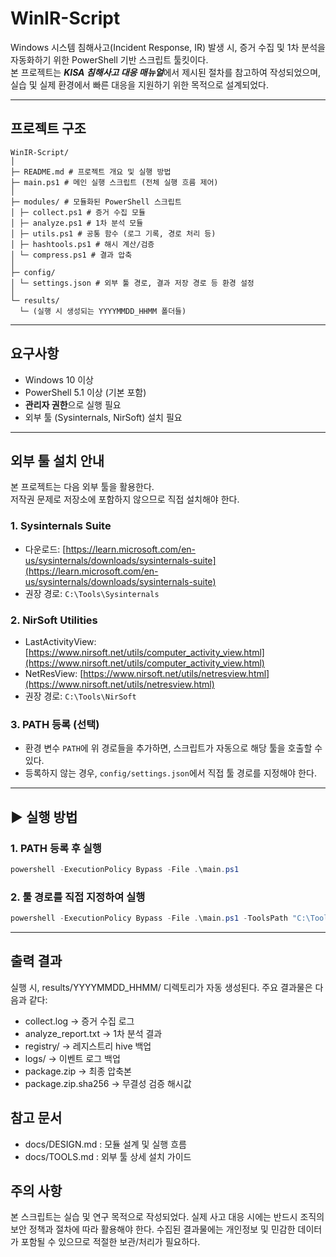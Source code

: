 # WinIR-Script

Windows 시스템 침해사고(Incident Response, IR) 발생 시, 
증거 수집 및 1차 분석을 자동화하기 위한 PowerShell 기반 스크립트 툴킷이다.  
본 프로젝트는 ***KISA 침해사고 대응 매뉴얼***에서 제시된 절차를 참고하여 작성되었으며,  
실습 및 실제 환경에서 빠른 대응을 지원하기 위한 목적으로 설계되었다.  

---

## 프로젝트 구조

```
WinIR-Script/
│
├─ README.md # 프로젝트 개요 및 실행 방법
├─ main.ps1 # 메인 실행 스크립트 (전체 실행 흐름 제어)
│
├─ modules/ # 모듈화된 PowerShell 스크립트
│ ├─ collect.ps1 # 증거 수집 모듈
│ ├─ analyze.ps1 # 1차 분석 모듈
│ ├─ utils.ps1 # 공통 함수 (로그 기록, 경로 처리 등)
│ ├─ hashtools.ps1 # 해시 계산/검증
│ └─ compress.ps1 # 결과 압축
│
├─ config/
│ └─ settings.json # 외부 툴 경로, 결과 저장 경로 등 환경 설정
│
└─ results/
  └─ (실행 시 생성되는 YYYYMMDD_HHMM 폴더들)
```

---

## 요구사항

- Windows 10 이상
- PowerShell 5.1 이상 (기본 포함)
- **관리자 권한**으로 실행 필요
- 외부 툴 (Sysinternals, NirSoft) 설치 필요

---

## 외부 툴 설치 안내

본 프로젝트는 다음 외부 툴을 활용한다.  
저작권 문제로 저장소에 포함하지 않으므로 직접 설치해야 한다.

### 1. Sysinternals Suite

- 다운로드: [https://learn.microsoft.com/en-us/sysinternals/downloads/sysinternals-suite](https://learn.microsoft.com/en-us/sysinternals/downloads/sysinternals-suite)
- 권장 경로: `C:\Tools\Sysinternals`

### 2. NirSoft Utilities

- LastActivityView: [https://www.nirsoft.net/utils/computer_activity_view.html](https://www.nirsoft.net/utils/computer_activity_view.html)
- NetResView: [https://www.nirsoft.net/utils/netresview.html](https://www.nirsoft.net/utils/netresview.html)
- 권장 경로: `C:\Tools\NirSoft`

### 3. PATH 등록 (선택)

- 환경 변수 `PATH`에 위 경로들을 추가하면, 스크립트가 자동으로 해당 툴을 호출할 수 있다.  
- 등록하지 않는 경우, `config/settings.json`에서 직접 툴 경로를 지정해야 한다.

---

## ▶️ 실행 방법

### 1. PATH 등록 후 실행

```powershell
powershell -ExecutionPolicy Bypass -File .\main.ps1
```

### 2. 툴 경로를 직접 지정하여 실행

```powershell
powershell -ExecutionPolicy Bypass -File .\main.ps1 -ToolsPath "C:\Tools"
```

---

## 출력 결과

실행 시, results/YYYYMMDD_HHMM/ 디렉토리가 자동 생성된다.
주요 결과물은 다음과 같다:

- collect.log → 증거 수집 로그
- analyze_report.txt → 1차 분석 결과
- registry/ → 레지스트리 hive 백업
- logs/ → 이벤트 로그 백업
- package.zip → 최종 압축본
- package.zip.sha256 → 무결성 검증 해시값

## 참고 문서

- docs/DESIGN.md : 모듈 설계 및 실행 흐름
- docs/TOOLS.md : 외부 툴 상세 설치 가이드

## 주의 사항

본 스크립트는 실습 및 연구 목적으로 작성되었다.
실제 사고 대응 시에는 반드시 조직의 보안 정책과 절차에 따라 활용해야 한다.
수집된 결과물에는 개인정보 및 민감한 데이터가 포함될 수 있으므로 적절한 보관/처리가 필요하다.
